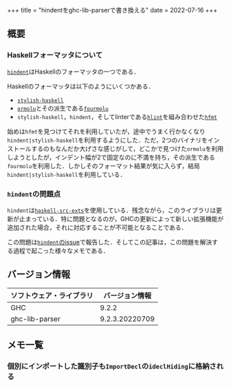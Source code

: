 +++
title = "hindentをghc-lib-parserで書き換える"
date = 2022-07-16
+++

## 概要

### Haskellフォーマッタについて

[`hindent`](https://github.com/mihaimaruseac/hindent)はHaskellのフォーマッタの一つである．

Haskellのフォーマッタは以下のようにいくつかある．

* [`stylish-haskell`](https://github.com/haskell/stylish-haskell)
* [`ormolu`](https://github.com/tweag/ormolu)とその派生である[`fourmolu`](https://github.com/fourmolu/fourmolu)
* `stylish-haskell`，`hindent`，そしてlinterである[`hlint`](https://github.com/ndmitchell/hlint)を組み合わせた[`hfmt`](https://github.com/danstiner/hfmt)

始めは`hfmt`を見つけてそれを利用していたが，途中でうまく行かなくなり`hindent|stylish-haskell`を利用するようにした．ただ，2つのバイナリをインストールするのもなんだか大げさな感じがして，どこかで見つけた`ormolu`を利用しようとしたが，インデント幅が2で固定なのに不満を持ち，その派生である`fourmolu`を利用した．しかしそのフォーマット結果が気に入らず，結局`hindent|stylish-haskell`を利用している．

### `hindent`の問題点

`hindent`は[`haskell-src-exts`](https://github.com/haskell-suite/haskell-src-exts)を使用している．残念ながら，このライブラリは更新が止まっている．特に問題となるのが，GHCの更新によって新しい拡張機能が追加された場合，それに対応することが不可能となることである．

この問題は[`hindent`のissue](https://github.com/mihaimaruseac/hindent/issues/587)で報告した．そしてこの記事は，この問題を解決する過程で起こった様々なメモである．

## バージョン情報

| ソフトウェア・ライブラリ | バージョン情報 |
|--------------------------|----------------|
| GHC                      | 9.2.2          |
| ghc-lib-parser           | 9.2.3.20220709 |

## メモ一覧

### 個別にインポートした識別子も`ImportDecl`の`ideclHiding`に格納される
